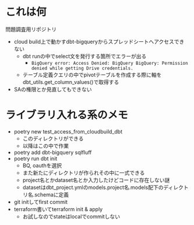 # これは何

問題調査用リポジトリ

- cloud build上で動かすdbt-bigqueryからスプレッドシートへアクセスできない
  - dbt runの中でselect文を発行する箇所でエラーが出る
    - `BigQuery error: Access Denied: BigQuery BigQuery: Permission denied while getting Drive credentials.`
  - テーブル定義クエリの中でpivotテーブルを作成する際に軸をdbt_utils.get_column_values()で取得する
- SAの権限とか見直してもできない

# ライブラリ入れる系のメモ

- poetry new test_access_from_cloudbuild_dbt
  - このディレクトリができる
  - 以降はこの中で作業
- poetry add dbt-bigquery sqlfluff
- poetry run dbt init
  - BQ, oauthを選択
  - また新たにディレクトリが作られその中に一式できる
  - project名とかdataset名とか入力したけどコードに存在しない謎
  - datasetはdbt_project.ymlのmodels.project名.models配下のディレクトリ名.schemaに定義
- git initしてfirst commit
- terraform書いてterraform init & apply
  - お試しなのでstateはlocalでcommitしない
